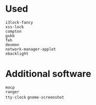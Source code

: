 # Used 
`i3lock-fancy`  
`xss-lock`  
`compton`   
`gxkb`  
`feh`  
`devmon`  
`network-manager-applet`  
`xbacklight`  

# Additional software
`mocp`  
`ranger`  
`tty-clock`
`gnome-screenshot` 
